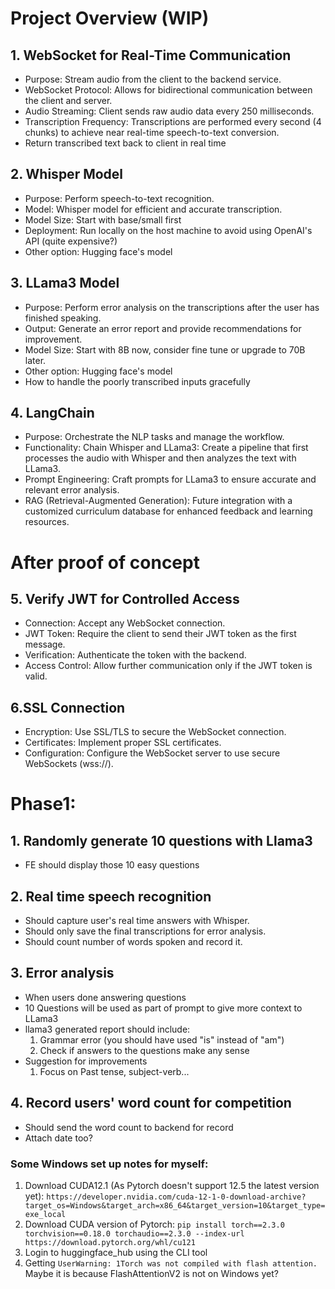 # Project Overview (WIP)
## 1. WebSocket for Real-Time Communication
- Purpose: Stream audio from the client to the backend service.
- WebSocket Protocol: Allows for bidirectional communication between the client and server.
- Audio Streaming: Client sends raw audio data every 250 milliseconds.
- Transcription Frequency: Transcriptions are performed every second (4 chunks) to achieve near real-time speech-to-text conversion.
- Return transcribed text back to client in real time

## 2. Whisper Model 
- Purpose: Perform speech-to-text recognition.
- Model: Whisper model for efficient and accurate transcription.
- Model Size: Start with base/small first
- Deployment: Run locally on the host machine to avoid using OpenAI's API (quite expensive?)
- Other option: Hugging face's model

## 3. LLama3 Model
- Purpose: Perform error analysis on the transcriptions after the user has finished speaking.
- Output: Generate an error report and provide recommendations for improvement.
- Model Size: Start with 8B now, consider fine tune or upgrade to 70B later.
- Other option: Hugging face's model
- How to handle the poorly transcribed inputs gracefully

## 4. LangChain
- Purpose: Orchestrate the NLP tasks and manage the workflow.
- Functionality: Chain Whisper and LLama3: Create a pipeline that first processes the audio with Whisper and then analyzes the text with LLama3.
- Prompt Engineering: Craft prompts for LLama3 to ensure accurate and relevant error analysis.
- RAG (Retrieval-Augmented Generation): Future integration with a customized curriculum database for enhanced feedback and learning resources.


# After proof of concept
## 5. Verify JWT for Controlled Access
- Connection: Accept any WebSocket connection.
- JWT Token: Require the client to send their JWT token as the first message.
- Verification: Authenticate the token with the backend.
- Access Control: Allow further communication only if the JWT token is valid.

## 6.SSL Connection
- Encryption: Use SSL/TLS to secure the WebSocket connection.
- Certificates: Implement proper SSL certificates.
- Configuration: Configure the WebSocket server to use secure WebSockets (wss://).


# Phase1:
## 1. Randomly generate 10 questions with Llama3
- FE should display those 10 easy questions

## 2. Real time speech recognition
- Should capture user's real time answers with Whisper.
- Should only save the final transcriptions for error analysis.
- Should count number of words spoken and record it.

## 3. Error analysis
- When users done answering questions
- 10 Questions will be used as part of prompt to give more context to LLama3
- llama3 generated report should include: 
  1. Grammar error (you should have used "is" instead of "am")
  2. Check if answers to the questions make any sense
- Suggestion for improvements
  1. Focus on Past tense, subject-verb...

## 4. Record users' word count for competition
- Should send the word count to backend for record
- Attach date too?


### Some Windows set up notes for myself:
1. Download CUDA12.1 (As Pytorch doesn't support 12.5 the latest version yet): ```https://developer.nvidia.com/cuda-12-1-0-download-archive?target_os=Windows&target_arch=x86_64&target_version=10&target_type=exe_local```
2. Download CUDA version of Pytorch: ```pip install torch==2.3.0 torchvision==0.18.0 torchaudio==2.3.0 --index-url https://download.pytorch.org/whl/cu121```
3. Login to huggingface_hub using the CLI tool
4. Getting ```UserWarning: 1Torch was not compiled with flash attention.``` Maybe it is because FlashAttentionV2 is not on Windows yet?